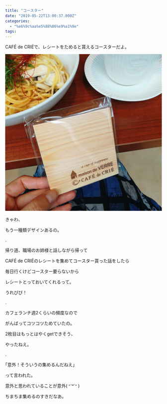 ```yaml
---
title: "コースター"
date: "2019-05-22T13:00:37.000Z"
categories: 
  - "%e6%9c%aa%e5%88%86%e9%a1%9e"
tags: 
---
```


CAFÉ de CRIÉで、レシートをためると貰えるコースターだよ。

![](images/2019-05-22-13-14-37267145718650739227.jpg)

きゃわ、

もう一種類デザインあるの。

.

帰り道、職場のお姉様と話しながら帰って

CAFÉ de CRIÉのレシートを集めてコースター貰った話をしたら

毎日行くけどコースター要らないから

レシートとっておいてくれるって。

うれぴぴ！

.

カフェランチ週2くらいの頻度なので

がんばってコツコツためていたの。

2枚目はもっとはやくgetできそう、

やったねえ。

.

｢意外！そういうの集めるんだねえ｣

って言われた。

意外と思われていることが意外( ᐢ˙꒳˙ᐢ )

ちまちま集めるのすきだなあ。
